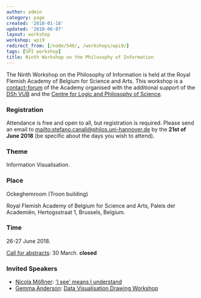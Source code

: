 ```yaml
---
author: admin
category: page
created: '2018-01-18'
updated: '2018-06-07'
layout: workshop
workshop: wpi9
redirect_from: [/node/540/, /workshops/wpi9/]
tags: [SPI workshop]
title: Ninth Workshop on the Philosophy of Information
---
```

 
The Ninth Workshop on the Philosophy of Information is held at the Royal
Flemish Academy of Belgium for Science and Arts. This workshop is a [contact-forum](http://www.kvab.be/en/contact-forums) of the Academy organised with the additional support of the [DSh VUB](https://student.vub.be/phd/dsh) and the [Centre for Logic and Philosophy of Science](http://www.clwf.be).

### Registration

Attendance is free and open to all, but registration is required.
Please send an email to <mailto:stefano.canali@philos.uni-hannover.de> by the **21st of June 2018** (be specific about the days you wish to attend).

### Theme

Information Visualisation.

### Place

Ockeghemroom (Troon building)

Royal Flemish Academy of Belgium for Science and Arts, Paleis der Academiën,
Hertogsstraat 1, Brussels, Belgium.

###  Time

26-27 June 2018.  

[Call for abstracts](/workshops/wpi9/call): 30 March. **closed**

### Invited Speakers

+ [Nicola Mößner](http://moessner.stellarcom.org/): ['I see' means I understand](/workshops/wpi9/abstracts/Nicola.html)
+ [Gemma Anderson](http://www.gemma-anderson.co.uk): [Data Visualisation Drawing Workshop](/workshops/wpi9/abstracts/Gemma.html)

